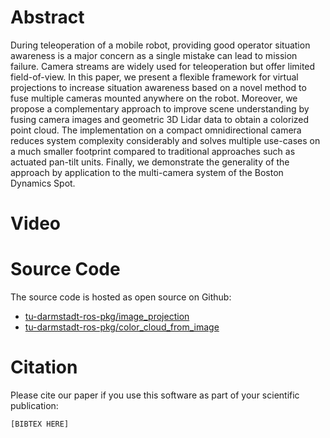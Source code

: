 # Abstract
During teleoperation of a mobile robot, providing good operator situation awareness is a major concern as a single mistake can lead to mission failure. Camera streams are widely used for teleoperation but offer limited field-of-view. 
In this paper, we present a flexible framework for virtual projections to increase situation awareness based on a novel method to fuse multiple cameras mounted anywhere on the robot. Moreover, we propose a complementary approach to improve scene understanding by fusing camera images and geometric 3D Lidar data to obtain a colorized point cloud. 
The implementation on a compact omnidirectional camera reduces system complexity considerably and solves multiple use-cases on a much smaller footprint compared to traditional approaches such as actuated pan-tilt units. 
Finally, we demonstrate the generality of the approach by application to the multi-camera system of the Boston Dynamics Spot.

# Video

# Source Code
The source code is hosted as open source on Github:
* [tu-darmstadt-ros-pkg/image_projection](https://github.com/tu-darmstadt-ros-pkg/image_projection)
* [tu-darmstadt-ros-pkg/color_cloud_from_image](https://github.com/tu-darmstadt-ros-pkg/color_cloud_from_image)

# Citation
Please cite our paper if you use this software as part of your scientific publication:
```
[BIBTEX HERE]
